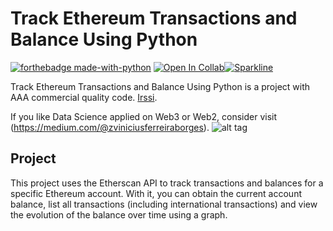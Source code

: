 
# Track Ethereum Transactions and Balance Using Python
[![forthebadge made-with-python](http://ForTheBadge.com/images/badges/made-with-python.svg)](https://www.python.org/) [![Open In Collab](https://colab.research.google.com/assets/colab-badge.svg)](https://colab.research.google.com/github/Naereen/badges)[![Sparkline](https://stars.medv.io/Naereen/badges.svg)](https://stars.medv.io/Naereen/badges)

Track Ethereum Transactions and Balance Using Python is a project with AAA commercial quality code. [Irssi](http://www.irssi.org/).

If you like Data Science applied on Web3 or Web2, consider visit (https://medium.com/@zviniciusferreiraborges).
![alt tag](https://moralis.io/wp-content/uploads/2023/11/Etherscan-website-UI-Showing-block-data-info-1024x529.png)

## Project
This project uses the Etherscan API to track transactions and balances for a specific Ethereum account. With it, you can obtain the current account balance, list all transactions (including international transactions) and view the evolution of the balance over time using a graph.

